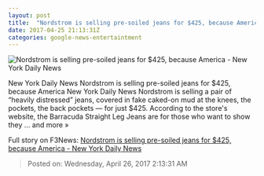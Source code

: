 ```yaml
---
layout: post
title:  "Nordstrom is selling pre-soiled jeans for $425, because America - New York Daily News"
date: 2017-04-25 21:13:31Z
categories: google-news-entertaintment
---
```


![Nordstrom is selling pre-soiled jeans for $425, because America - New York Daily News](http://assets.nydailynews.com/polopoly_fs/1.3100027.1493151655!/img/httpImage/image.jpg_gen/derivatives/landscape_1200/jeans26f-1-web.jpg)

New York Daily News Nordstrom is selling pre-soiled jeans for $425, because America New York Daily News Nordstrom is selling a pair of “heavily distressed” jeans, covered in fake caked-on mud at the knees, the pockets, the back pockets — for just $425. According to the store's website, the Barracuda Straight Leg Jeans are for those who want to show they ... and more »


Full story on F3News: [Nordstrom is selling pre-soiled jeans for $425, because America - New York Daily News](http://www.f3nws.com/n/EgUsgD)

> Posted on: Wednesday, April 26, 2017 2:13:31 AM
